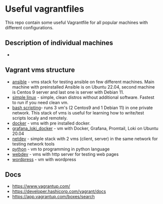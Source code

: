 # Useful vagrantfiles

This repo contain some useful Vagrantfile for all popular machines with different configurations.

## Description of individual machines
- 
## Vagrant vms structure

- [ansible](./ansible/) - vms stack for testing ansible on few different machines. Main machine with preinstalled Ansible is on Ubuntu 22.04, second machine is Centos 9 server and last one is server with Debian 11.
- [simple linux](./simple_linux/) - simple, clean distros without additional software. Fastest to run if you need clean vm.
- [bash scripting](./bash_scripting/)- runs 3 vm's (2 Centos9 and 1 Debian 11) in one private network. This stack of vms is useful for learning how to write/test scripts localy and remotely.
- [docker](./docker/) - vms with pre installed docker.
- [grafana_loki_docker](./grafana_loki_docker/) - vm with Docker, Grafana, Promtail, Loki on Ubuntu 20.04
- [netdev](./netdev/) - simple stack with 2 vms (client, server) in the same network for testing network tools
- [python](./python/) - vm to programming in python language
- [webdev](./webdev/) - vms with http server for testing web pages
- [wordpress](./wordpress/) - vm with wordpress 
## Docs
- https://www.vagrantup.com/
- https://developer.hashicorp.com/vagrant/docs
- https://app.vagrantup.com/boxes/search
